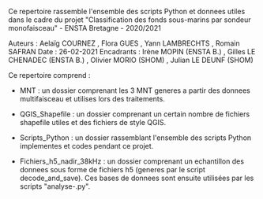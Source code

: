 Ce repertoire rassemble l'ensemble des scripts Python et donnees utiles dans le cadre du projet "Classification des fonds sous-marins par sondeur monofaisceau" - ENSTA Bretagne - 2020/2021

Auteurs : Aelaïg COURNEZ , Flora GUES , Yann LAMBRECHTS , Romain SAFRAN
Date : 26-02-2021
Encadrants : Irène MOPIN (ENSTA B.) , Gilles LE CHENADEC (ENSTA B.) , Olivier MORIO (SHOM) , Julian LE DEUNF (SHOM)

Ce repertoire comprend :

- MNT : un dossier comprenant les 3 MNT generes a partir des donnees multifaisceau et utilises lors des traitements.

- QGIS_Shapefile : un dossier comprenant un certain nombre de fichiers shapefile utiles et des fichiers de style QGIS.

- Scripts_Python : un dossier rassemblant l'ensemble des scripts Python implementes et codes pendant ce projet.

- Fichiers_h5_nadir_38kHz : un dossier comprenant un echantillon des donnees sous forme de fichiers h5 (generes par le script decode_and_save). Ces bases de donnees sont ensuite utilisées par les scripts "analyse-.py".
